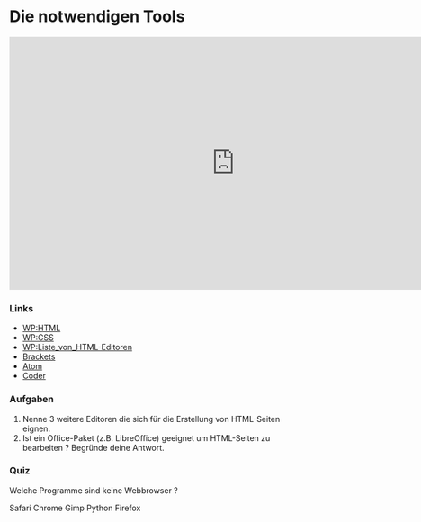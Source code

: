 # Die notwendigen Tools

<iframe width="800" height="450" src="https://www.youtube-nocookie.com/embed/4zF55X9iK1E?showinfo=0" frameborder="0" allowfullscreen></iframe>

### Links

* [WP:HTML](http://de.wikipedia.org/wiki/Hypertext_Markup_Language)
* [WP:CSS](http://de.wikipedia.org/wiki/Cascading_Style_Sheets)
* [WP:Liste_von_HTML-Editoren](http://de.wikipedia.org/wiki/Liste_von_HTML-Editoren)
* [Brackets](http://brackets.io/)
* [Atom](https://atom.io/)
* [Coder](http://googlecreativelab.github.io/coder/)

### Aufgaben

1. Nenne 3 weitere Editoren die sich für die Erstellung von HTML-Seiten eignen.
2. Ist ein Office-Paket (z.B. LibreOffice) geeignet um HTML-Seiten zu bearbeiten ? Begründe deine Antwort.

### Quiz

<quiz name="">
    <question multiple>
        <p>Welche Programme sind keine Webbrowser ?</p>
        <answer>Safari</answer>
        <answer>Chrome</answer>
        <answer correct>Gimp</answer>
        <answer correct>Python</answer>
	<answer>Firefox</answer>
    </question>
</quiz>
